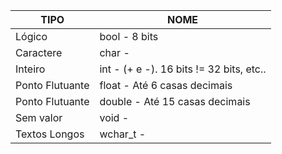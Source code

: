 |  TIPO              | NOME                                            |
|--------------------|-------------------------------------------------|
|  Lógico            | bool    - 8 bits                                |
|  Caractere         | char    -                                       |
|  Inteiro           | int     - (+ e -). 16 bits != 32 bits, etc..    |
|  Ponto Flutuante   | float   - Até 6 casas decimais                  |
|  Ponto Flutuante   | double  - Até 15 casas decimais                 |
|  Sem valor         | void    -                                       |
|  Textos Longos     | wchar_t -                                       |
